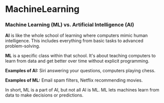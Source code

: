 # MachineLearning

### **Machine Learning (ML) vs. Artificial Intelligence (AI)**

**AI** is like the whole school of learning where computers mimic human intelligence. This includes everything from basic tasks to advanced problem-solving.

**ML** is a specific class within that school. It's about teaching computers to learn from data and get better over time without explicit programming.

**Examples of AI:** Siri answering your questions, computers playing chess.

**Examples of ML:** Email spam filters, Netflix recommending movies.

In short, ML is a part of AI, but not all AI is ML. ML lets machines learn from data to make decisions or predictions.
